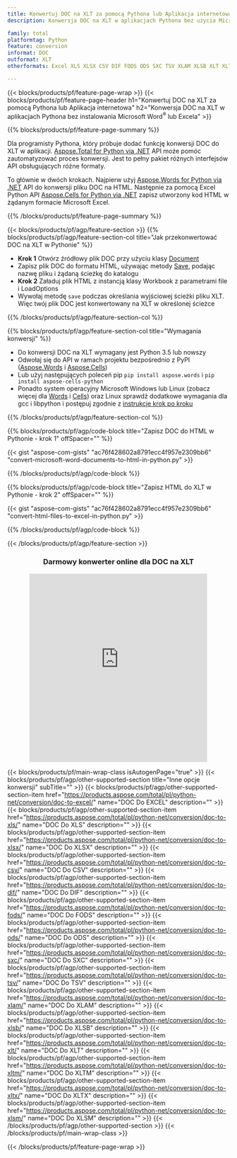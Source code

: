```yaml
---
title: Konwertuj DOC na XLT za pomocą Pythona lub Aplikacja internetowa lub za pomocą bezpłatnego konwertera online
description: Konwersja DOC na XLT w aplikacjach Pythona bez użycia Microsoft Word lub Excel lub online. Szybko przetestuj darmowy konwerter online CSV na POT przed integracją kodu. 

family: total
platformtag: Python
feature: conversion
informat: DOC
outformat: XLT
otherformats: Excel XLS XLSX CSV DIF FODS ODS SXC TSV XLAM XLSB XLT XLTM XLSM XLTX

---
```

{{< blocks/products/pf/feature-page-wrap >}}
{{< blocks/products/pf/feature-page-header h1="Konwertuj DOC na XLT za pomocą Pythona lub Aplikacja internetowa" h2="Konwersja DOC na XLT w aplikacjach Pythona bez instalowania Microsoft Word<sup>&reg;</sup> lub Excela" >}}

{{% blocks/products/pf/feature-page-summary %}}

Dla programisty Pythona, który próbuje dodać funkcję konwersji DOC do XLT w aplikacji. [Aspose.Total for Python via .NET](https://products.aspose.com/total/python-net/) API może pomóc zautomatyzować proces konwersji. Jest to pełny pakiet różnych interfejsów API obsługujących różne formaty.

To głównie w dwóch krokach. Najpierw użyj [Aspose.Words for Python via .NET](https://products.aspose.com/words/python-net/) API do konwersji pliku DOC na HTML. Następnie za pomocą Excel Python API [Aspose.Cells for Python via .NET](https://products.aspose.com/cells/python-net/) zapisz utworzony kod HTML w żądanym formacie Microsoft Excel. 

{{% /blocks/products/pf/feature-page-summary %}}

{{< blocks/products/pf/agp/feature-section >}}
{{% blocks/products/pf/agp/feature-section-col title="Jak przekonwertować DOC na XLT w Pythonie" %}}
- **Krok 1** Otwórz źródłowy plik DOC przy użyciu klasy [Document](https://reference.aspose.com/words/python-net/aspose.words/document/)
- Zapisz plik DOC do formatu HTML, używając metody [Save](https://reference.aspose.com/words/python-net/aspose.words/document/save/), podając nazwę pliku i żądaną ścieżkę do katalogu
-  **Krok 2** Załaduj plik HTML z instancją klasy Workbook z parametrami file i LoadOptions
-  Wywołaj metodę `save` podczas określania wyjściowej ścieżki pliku XLT. Więc twój plik DOC jest konwertowany na XLT w określonej ścieżce

{{% /blocks/products/pf/agp/feature-section-col %}}

{{% blocks/products/pf/agp/feature-section-col title="Wymagania konwersji" %}}

- Do konwersji DOC na XLT wymagany jest Python 3.5 lub nowszy
- Odwołaj się do API w ramach projektu bezpośrednio z PyPI ([Aspose.Words](https://pypi.org/project/aspose-words/) i [Aspose.Cells](https://pypi.org/project/aspose-cells-python/))
-  Lub użyj następujących poleceń pip ```pip install aspose.words``` i ```pip install aspose-cells-python``` 
-  Ponadto system operacyjny Microsoft Windows lub Linux (zobacz więcej dla [Words](https://docs.aspose.com/words/python-net/system-requirements/) i [Cells](https://docs.aspose.com/cells/python-net/getting-started/#installation)) oraz Linux sprawdź dodatkowe wymagania dla gcc i libpython i postępuj zgodnie z [instrukcje krok po kroku](https://docs.aspose.com/words/python-net/installation/)
 

{{% /blocks/products/pf/agp/feature-section-col %}}

{{% blocks/products/pf/agp/code-block title="Zapisz DOC do HTML w Pythonie - krok 1" offSpacer="" %}}

{{< gist "aspose-com-gists" "ac76f428602a8791ecc4f957e2309bb6" "convert-microsoft-word-documents-to-html-in-python.py" >}}

{{% /blocks/products/pf/agp/code-block %}}

{{% blocks/products/pf/agp/code-block title="Zapisz HTML do XLT w Pythonie - krok 2" offSpacer="" %}}

{{< gist "aspose-com-gists" "ac76f428602a8791ecc4f957e2309bb6" "convert-html-files-to-excel-in-python.py" >}}

{{% /blocks/products/pf/agp/code-block %}}

{{< /blocks/products/pf/agp/feature-section >}}
<div class="container-fluid agp-content bg-white aboutfile box-1 vh100 section nopbtm">
<div class=container>
<div class=row>
<div class="demobox tc col-md-12 padding-0" align="center">

<h3>Darmowy konwerter online dla DOC na XLT</h3>

<iframe style="border: none; height: 426px;" scrolling="no" src="https://total-conversion-app-65z5r2lp.qa.k8s.dynabic.com/?to=xlt&from=doc" id="child-iframe" width="80%"></iframe>

</div></div>
</div></div>

{{< blocks/products/pf/main-wrap-class isAutogenPage="true" >}}
{{< blocks/products/pf/agp/other-supported-section title="Inne opcje konwersji" subTitle="" >}}
{{< blocks/products/pf/agp/other-supported-section-item href="https://products.aspose.com/total/pl/python-net/conversion/doc-to-excel/" name="DOC Do EXCEL" description="" >}}
{{< blocks/products/pf/agp/other-supported-section-item href="https://products.aspose.com/total/pl/python-net/conversion/doc-to-xls/" name="DOC Do XLS" description="" >}}
{{< blocks/products/pf/agp/other-supported-section-item href="https://products.aspose.com/total/pl/python-net/conversion/doc-to-xlsx/" name="DOC Do XLSX" description="" >}}
{{< blocks/products/pf/agp/other-supported-section-item href="https://products.aspose.com/total/pl/python-net/conversion/doc-to-csv/" name="DOC Do CSV" description="" >}}
{{< blocks/products/pf/agp/other-supported-section-item href="https://products.aspose.com/total/pl/python-net/conversion/doc-to-dif/" name="DOC Do DIF" description="" >}}
{{< blocks/products/pf/agp/other-supported-section-item href="https://products.aspose.com/total/pl/python-net/conversion/doc-to-fods/" name="DOC Do FODS" description="" >}}
{{< blocks/products/pf/agp/other-supported-section-item href="https://products.aspose.com/total/pl/python-net/conversion/doc-to-ods/" name="DOC Do ODS" description="" >}}
{{< blocks/products/pf/agp/other-supported-section-item href="https://products.aspose.com/total/pl/python-net/conversion/doc-to-sxc/" name="DOC Do SXC" description="" >}}
{{< blocks/products/pf/agp/other-supported-section-item href="https://products.aspose.com/total/pl/python-net/conversion/doc-to-tsv/" name="DOC Do TSV" description="" >}}
{{< blocks/products/pf/agp/other-supported-section-item href="https://products.aspose.com/total/pl/python-net/conversion/doc-to-xlam/" name="DOC Do XLAM" description="" >}}
{{< blocks/products/pf/agp/other-supported-section-item href="https://products.aspose.com/total/pl/python-net/conversion/doc-to-xlsb/" name="DOC Do XLSB" description="" >}}
{{< blocks/products/pf/agp/other-supported-section-item href="https://products.aspose.com/total/pl/python-net/conversion/doc-to-xlt/" name="DOC Do XLT" description="" >}}
{{< blocks/products/pf/agp/other-supported-section-item href="https://products.aspose.com/total/pl/python-net/conversion/doc-to-xltm/" name="DOC Do XLTM" description="" >}}
{{< blocks/products/pf/agp/other-supported-section-item href="https://products.aspose.com/total/pl/python-net/conversion/doc-to-xltx/" name="DOC Do XLTX" description="" >}}
{{< blocks/products/pf/agp/other-supported-section-item href="https://products.aspose.com/total/pl/python-net/conversion/doc-to-xlsm/" name="DOC Do XLSM" description="" >}}
{{< /blocks/products/pf/agp/other-supported-section >}}
{{< /blocks/products/pf/main-wrap-class >}}

{{< /blocks/products/pf/feature-page-wrap >}}